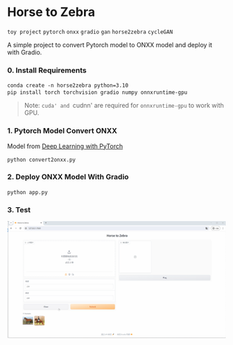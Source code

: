 # Horse to Zebra

`toy project` `pytorch` `onxx` `gradio` `gan` `horse2zebra` `cycleGAN`


A simple project to convert Pytorch model to ONXX model and deploy it with Gradio.

### 0. Install Requirements

```shell
conda create -n horse2zebra python=3.10
pip install torch torchvision gradio numpy onnxruntime-gpu
```
> Note: `cuda' and `cudnn' are required for `onnxruntime-gpu` to work with GPU. 

### 1. Pytorch Model Convert ONXX

Model from [Deep Learning with PyTorch](https://github.com/deep-learning-with-pytorch/dlwpt-code/blob/master/p1ch2/3_cyclegan.ipynb)

```shell
python convert2onxx.py
```

### 2. Deploy ONXX Model With Gradio

```shell
python app.py
```

### 3. Test

![img.png](data/img.gif)
